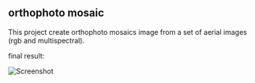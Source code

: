 ## orthophoto mosaic

This project create orthophoto mosaics image from a set of aerial images (rgb and multispectral).

final result:

![Screenshot](https://github.com/heziro/orthophoto_mosaic/tree/master/datasets/images/results/Capture.JPG?raw=true)

